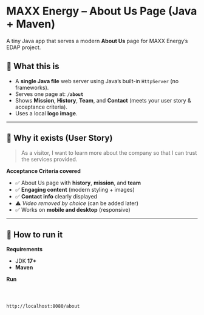 # MAXX Energy – About Us Page (Java + Maven)

A tiny Java app that serves a modern **About Us** page for MAXX Energy’s EDAP project.

## 📌 What this is
- A **single Java file** web server using Java’s built-in `HttpServer` (no frameworks).
- Serves one page at: **`/about`**
- Shows **Mission**, **History**, **Team**, and **Contact** (meets your user story & acceptance criteria).
- Uses a local **logo image**.

---

## 🎯 Why it exists (User Story)
> As a visitor, I want to learn more about the company so that I can trust the services provided.

**Acceptance Criteria covered**
- ✅ About Us page with **history**, **mission**, and **team**
- ✅ **Engaging content** (modern styling + images)
- ✅ **Contact info** clearly displayed
- ⚠️ *Video removed by choice* (can be added later)
- ✅ Works on **mobile and desktop** (responsive)

---

## 🚀 How to run it

**Requirements**
- JDK **17+**
- **Maven**

**Run**
```bash



http://localhost:8080/about

